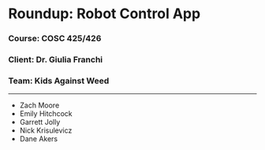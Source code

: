 # Roundup: Robot Control App
### Course: COSC 425/426
### Client: Dr. Giulia Franchi


### Team: Kids Against Weed
---
* Zach Moore
* Emily Hitchcock
* Garrett Jolly
* Nick Krisulevicz
* Dane Akers

